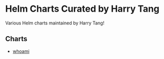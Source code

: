 # Helm Charts Curated by Harry Tang

Various Helm charts maintained by Harry Tang!

## Charts

- [whoami](https://github.com/harrytang/helm-charts/blob/main/charts/whoami)

